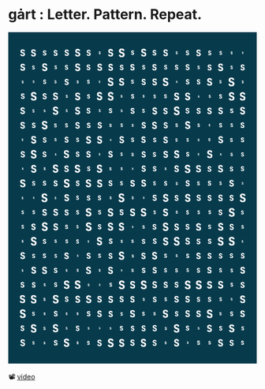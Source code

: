 # gȧrt : Letter. Pattern. Repeat.

![](LetterO.png)


📽 [video](https://www.dropbox.com/s/vgj5gm2o595fdyz/lettero.mp4?dl=1)
